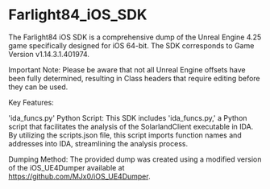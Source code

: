 # Farlight84_iOS_SDK
The Farlight84 iOS SDK is a comprehensive dump of the Unreal Engine 4.25 game specifically designed for iOS 64-bit. The SDK corresponds to Game Version v1.14.3.1.401974.

Important Note: Please be aware that not all Unreal Engine offsets have been fully determined, resulting in Class headers that require editing before they can be used.

Key Features:

'ida_funcs.py' Python Script: This SDK includes 'ida_funcs.py,' a Python script that facilitates the analysis of the SolarlandClient executable in IDA. By utilizing the scripts.json file, this script imports function names and addresses into IDA, streamlining the analysis process.

Dumping Method:
The provided dump was created using a modified version of the iOS_UE4Dumper available at https://github.com/MJx0/iOS_UE4Dumper.
